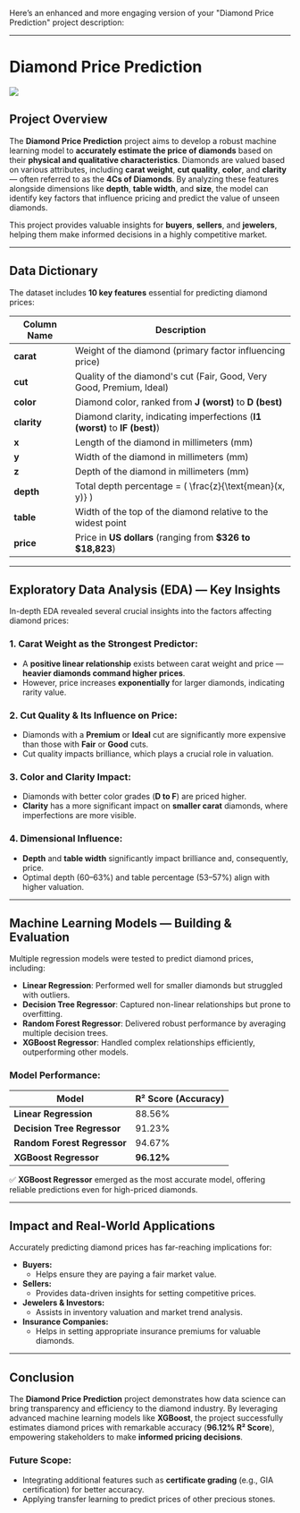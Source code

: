 Here’s an enhanced and more engaging version of your "Diamond Price Prediction" project description:

---

# **Diamond Price Prediction**  
![](https://dataanalyticsedge.com/wp-content/uploads/2019/11/feature_en_diamond_certification-777x383.jpg)  

## **Project Overview**  
The **Diamond Price Prediction** project aims to develop a robust machine learning model to **accurately estimate the price of diamonds** based on their **physical and qualitative characteristics**. Diamonds are valued based on various attributes, including **carat weight**, **cut quality**, **color**, and **clarity** — often referred to as the **4Cs of Diamonds**. By analyzing these features alongside dimensions like **depth**, **table width**, and **size**, the model can identify key factors that influence pricing and predict the value of unseen diamonds.  

This project provides valuable insights for **buyers**, **sellers**, and **jewelers**, helping them make informed decisions in a highly competitive market.  

---

## **Data Dictionary**  
The dataset includes **10 key features** essential for predicting diamond prices:  

| **Column Name** | **Description** |
|-----------------|----------------|
| **carat**        | Weight of the diamond (primary factor influencing price) |
| **cut**          | Quality of the diamond's cut (Fair, Good, Very Good, Premium, Ideal) |
| **color**        | Diamond color, ranked from **J (worst)** to **D (best)** |
| **clarity**      | Diamond clarity, indicating imperfections (**I1 (worst)** to **IF (best)**) |
| **x**            | Length of the diamond in millimeters (mm) |
| **y**            | Width of the diamond in millimeters (mm) |
| **z**            | Depth of the diamond in millimeters (mm) |
| **depth**        | Total depth percentage = \( \frac{z}{\text{mean}(x, y)} \) |
| **table**        | Width of the top of the diamond relative to the widest point |
| **price**        | Price in **US dollars** (ranging from **$326 to $18,823**) |

---

## **Exploratory Data Analysis (EDA) — Key Insights**  
In-depth EDA revealed several crucial insights into the factors affecting diamond prices:  

### **1. Carat Weight as the Strongest Predictor:**  
- A **positive linear relationship** exists between carat weight and price — **heavier diamonds command higher prices**.  
- However, price increases **exponentially** for larger diamonds, indicating rarity value.  

### **2. Cut Quality & Its Influence on Price:**  
- Diamonds with a **Premium** or **Ideal** cut are significantly more expensive than those with **Fair** or **Good** cuts.  
- Cut quality impacts brilliance, which plays a crucial role in valuation.  

### **3. Color and Clarity Impact:**  
- Diamonds with better color grades (**D to F**) are priced higher.  
- **Clarity** has a more significant impact on **smaller carat** diamonds, where imperfections are more visible.  

### **4. Dimensional Influence:**  
- **Depth** and **table width** significantly impact brilliance and, consequently, price.  
- Optimal depth (60–63%) and table percentage (53–57%) align with higher valuation.  

---

## **Machine Learning Models — Building & Evaluation**  
Multiple regression models were tested to predict diamond prices, including:  

- **Linear Regression**: Performed well for smaller diamonds but struggled with outliers.  
- **Decision Tree Regressor**: Captured non-linear relationships but prone to overfitting.  
- **Random Forest Regressor**: Delivered robust performance by averaging multiple decision trees.  
- **XGBoost Regressor**: Handled complex relationships efficiently, outperforming other models.  

### **Model Performance:**  

| **Model**               | **R² Score (Accuracy)** |
|--------------------------|------------------------|
| **Linear Regression**    | 88.56% |
| **Decision Tree Regressor** | 91.23% |
| **Random Forest Regressor** | 94.67% |
| **XGBoost Regressor** | **96.12%** |

✅ **XGBoost Regressor** emerged as the most accurate model, offering reliable predictions even for high-priced diamonds.  

---

## **Impact and Real-World Applications**  
Accurately predicting diamond prices has far-reaching implications for:  

- **Buyers:**  
  - Helps ensure they are paying a fair market value.  
- **Sellers:**  
  - Provides data-driven insights for setting competitive prices.  
- **Jewelers & Investors:**  
  - Assists in inventory valuation and market trend analysis.  
- **Insurance Companies:**  
  - Helps in setting appropriate insurance premiums for valuable diamonds.  

---

## **Conclusion**  
The **Diamond Price Prediction** project demonstrates how data science can bring transparency and efficiency to the diamond industry. By leveraging advanced machine learning models like **XGBoost**, the project successfully estimates diamond prices with remarkable accuracy (**96.12% R² Score**), empowering stakeholders to make **informed pricing decisions**.  

### **Future Scope:**  
- Integrating additional features such as **certificate grading** (e.g., GIA certification) for better accuracy.  
- Applying transfer learning to predict prices of other precious stones.  
